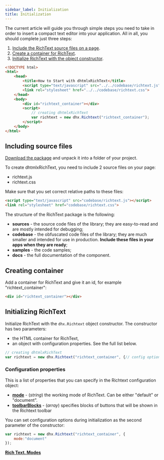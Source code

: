 ```yaml
---
sidebar_label: Initialization
title: Initialization
---
```


The current article will guide you through simple steps you need to take in order to insert a compact text editor into your application. All in all, you should complete just three steps:

1. [Include the RichText source files on a page](#includingsourcefiles).
2. [Create a container for RichText](#creatingcontainer).
3. [Initialize RichText with the object constructor](#initializingrichtext).

~~~html 
<!DOCTYPE html>
<html>
	<head>
		<title>How to Start with dhtmlxRichText</title>			
		<script type="text/javascript" src="../../codebase/richtext.js"></script>
		<link rel="stylesheet" href="../../codebase/richtext.css">
	</head>
	<body>
		<div id="richtext_container"></div>
		<script>
        	// creating dhtmlxRichText 
        	var richtext = new dhx.Richtext("richtext_container");
		</script>
	</body>
</html>
~~~

Including source files
-----------------------

[Download the package](https://dhtmlx.com/docs/products/dhtmlxRichText/download.shtml) and unpack it into a folder of your project.

To create dhtmlxRichText, you need to include 2 source files on your page:

- richtext.js
- richtext.css

Make sure that you set correct relative paths to these files:

~~~html title="index.html"
<script type="text/javascript" src="codebase/richtext.js"></script>  
<link rel="stylesheet" href="codebase/richtext.css">
~~~

The structure of the RichText package is the following:

- **sources** - the source code files of the library; they are easy-to-read and are mostly intended for debugging;
- **codebase** - the obfuscated code files of the library; they are much smaller and intended for use in production. **Include these files in your apps when they are ready**;
- **samples** - the code samples;
- **docs** - the full documentation of the component.


Creating container 
-----------------

Add a container for RichText and give it an id, for example "richtext_container":

~~~html title="index.html"
<div id="richtext_container"></div>
~~~

Initializing RichText
----------------------

Initialize RichText with the `dhx.Richtext` object constructor. The constructor has two parameters:

- the HTML container for RichText,
- an object with configuration properties. See the full list below.


~~~js title="index.html"
// creating dhtmlxRichText
var richtext = new dhx.Richtext("richtext_container", {// config options});
~~~

### <span id="config">Configuration properties</span>

This is a list of properties that you can specify in the Richtext configuration object:

- [**mode**](configuration.md#working-modes) - (*string*) the working mode of RichText. Can be either "default" or "document".
- [**toolbarBlocks**](configuration.md#toolbar) - (*array*) specifies blocks of buttons that will be shown in the Richtext toolbar

You can set configuration options during initialization as the second parameter of the constructor:

~~~js
var richtext = new dhx.Richtext("richtext_container", { 
    mode:"document"
});
~~~

[**Rich Text. Modes**](https://snippet.dhtmlx.com/pdh5buvg)


